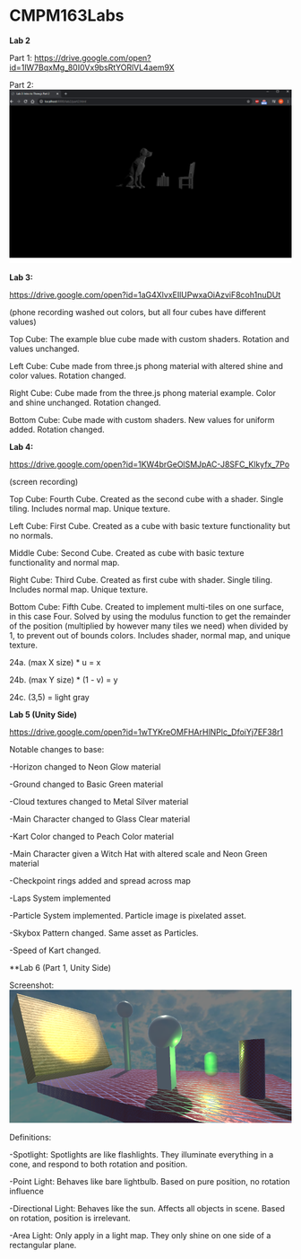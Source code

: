 # CMPM163Labs

**Lab 2**

Part 1: https://drive.google.com/open?id=1lW7BqxMg_80I0Vx9bsRtYORlVL4aem9X

Part 2:
![](lab2/Lab2Part2Scene.PNG)


**Lab 3:**

https://drive.google.com/open?id=1aG4XlvxEIlUPwxaOiAzviF8coh1nuDUt

(phone recording washed out colors, but all four cubes have different values)


Top Cube: The example blue cube made with custom shaders. Rotation and values unchanged.

Left Cube: Cube made from three.js phong material with altered shine and color values. Rotation changed.

Right Cube: Cube made from the three.js phong material example. Color and shine unchanged. Rotation changed.

Bottom Cube: Cube made with custom shaders. New values for uniform added. Rotation changed.


**Lab 4:**

https://drive.google.com/open?id=1KW4brGeOlSMJpAC-J8SFC_Klkyfx_7Po

(screen recording)

Top Cube: Fourth Cube. Created as the second cube with a shader. Single tiling. Includes normal map. Unique texture.

Left Cube: First Cube. Created as a cube with basic texture functionality but no normals.

Middle Cube: Second Cube. Created as cube with basic texture functionality and normal map.

Right Cube: Third Cube. Created as first cube with shader. Single tiling. Includes normal map. Unique texture.

Bottom Cube: Fifth Cube. Created to implement multi-tiles on one surface, in this case Four. Solved by using the modulus function to get the remainder of the position (multiplied by however many tiles we need) when divided by 1, to prevent out of bounds colors. Includes shader, normal map, and unique texture.

24a. (max X size) * u = x

24b. (max Y size) * (1 - v) = y

24c. (3,5) = light gray

**Lab 5 (Unity Side)**

https://drive.google.com/open?id=1wTYKreOMFHArHlNPlc_DfoiYj7EF38r1

Notable changes to base:

-Horizon changed to Neon Glow material

-Ground changed to Basic Green material

-Cloud textures changed to Metal Silver material

-Main Character changed to Glass Clear material

-Kart Color changed to Peach Color material

-Main Character given a Witch Hat with altered scale and Neon Green material

-Checkpoint rings added and spread across map

-Laps System implemented

-Particle System implemented. Particle image is pixelated asset.

-Skybox Pattern changed. Same asset as Particles.

-Speed of Kart changed.

**Lab 6 (Part 1, Unity Side)

Screenshot:
![](lab6/Lab6Screenshot.PNG)

Definitions:

-Spotlight: Spotlights are like flashlights. They illuminate everything in a cone, and respond to both rotation and position.

-Point Light: Behaves like bare lightbulb. Based on pure position, no rotation influence

-Directional Light: Behaves like the sun. Affects all objects in scene.  Based on rotation, position is irrelevant.

-Area Light: Only apply in a light map. They only shine on one side of a rectangular plane. 




